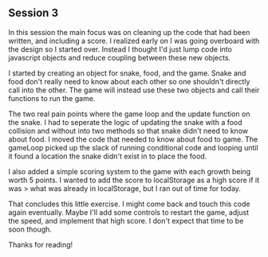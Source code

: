 ## Session 3
In this session the main focus was on cleaning up the code that had been written, and including a score. I realized early on I was going overboard with the design so I started over. Instead I thought I'd just lump code into javascript objects and reduce coupling between these new objects.

I started by creating an object for snake, food, and the game. Snake and food don't really need to know about each other so one shouldn't directly call into the other. The game will instead use these two objects and call their functions to run the game.

The two real pain points where the game loop and the update function on the snake. I had to seperate the logic of updating the snake with a food collision and without into two methods so that snake didn't need to know about food. I moved the code that needed to know about food to game. The gameLoop picked up the slack of running conditional code and looping until it found a location the snake didn't exist in to place the food.

I also added a simple scoring system to the game with each growth being worth 5 points. I wanted to add the score to localStorage as a high score if it was > what was already in localStorage, but I ran out of time for today.

That concludes this little exercise. I might come back and touch this code again eventually. Maybe I'll add some controls to restart the game, adjust the speed, and implement that high score. I don't expect that time to be soon though.

Thanks for reading!